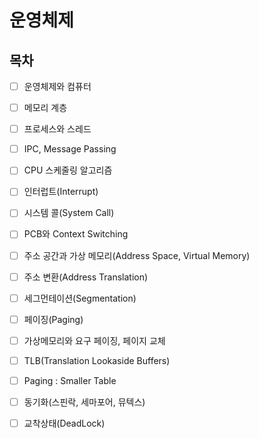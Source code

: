 # 운영체제

## 목차

* [ ] 운영체제와 컴퓨터
* [ ] 메모리 계층
* [ ] 프로세스와 스레드
* [ ] IPC, Message Passing
* [ ] CPU 스케줄링 알고리즘
* [ ] 인터럽트(Interrupt)
* [ ] 시스템 콜(System Call)
* [ ] PCB와 Context Switching
* [ ] 주소 공간과 가상 메모리(Address Space, Virtual Memory)
* [ ] 주소 변환(Address Translation)
* [ ] 세그먼테이션(Segmentation)
* [ ] 페이징(Paging)
* [ ] 가상메모리와 요구 페이징, 페이지 교체
* [ ] TLB(Translation Lookaside Buffers)
* [ ] Paging : Smaller Table
* [ ] 동기화(스핀락, 세마포어, 뮤텍스)
* [ ] 교착상태(DeadLock)

